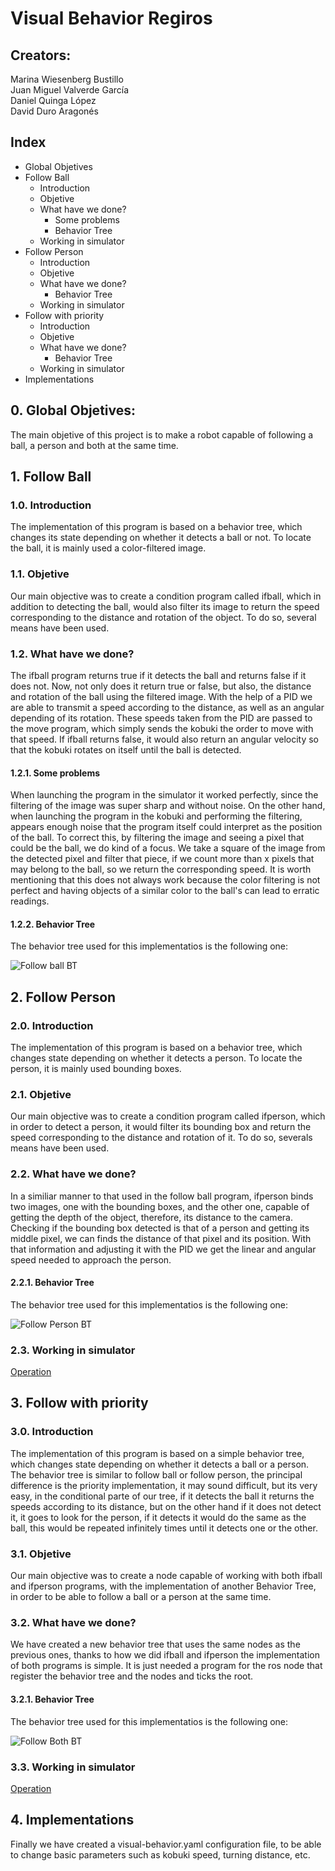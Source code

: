 # Visual Behavior Regiros

## Creators:
Marina Wiesenberg Bustillo <br />
Juan Miguel Valverde García <br />
Daniel Quinga López <br />
David Duro Aragonés <br />

## Index
   - Global Objetives
   - Follow Ball 
      - Introduction 
      - Objetive 
      - What have we done? 
         - Some problems 
         - Behavior Tree
      - Working in simulator
   - Follow Person 
      - Introduction 
      - Objetive 
      - What have we done? 
         - Behavior Tree
      - Working in simulator
   - Follow with priority 
      - Introduction 
      - Objetive 
      - What have we done? 
         - Behavior Tree
      - Working in simulator
   - Implementations 
   
## 0. Global Objetives: 
The main objetive of this project is to make a robot capable of following a ball, a person and both at the same time.
   
## 1. Follow Ball

### 1.0. Introduction
   The implementation of this program is based on a behavior tree, which changes its state depending on whether it detects a ball or not. To locate the ball, it is mainly used a color-filtered image.
   
### 1.1. Objetive
   Our main objective was to create a condition program called ifball, which in addition to detecting the ball, would also filter its image to return the speed corresponding to the distance and rotation of the object. To do so, several means have been used.
   
### 1.2. What have we done?
   The ifball program returns true if it detects the ball and returns false if it does not. Now, not only does it return true or false, but also, the distance and rotation of the ball using the filtered image. With the help of a PID we are able to transmit a speed according to the distance, as well as an angular depending of its rotation. These speeds taken from the PID are passed to the move program, which simply sends the kobuki the order to move with that speed. If ifball returns false, it would also return an angular velocity so that the kobuki rotates on itself until the ball is detected.
   
#### 1.2.1. Some problems
   When launching the program in the simulator it worked perfectly, since the filtering of the image was super sharp and without noise. On the other hand, when launching the program in the kobuki and performing the filtering, appears enough noise that the program itself could interpret as the position of the ball. To correct this, by filtering the image and seeing a pixel that could be the ball, we do kind of a focus. We take a square of the image from the detected pixel and filter that piece, if we count more than x pixels that may belong to the ball, so we return the corresponding speed. It is worth mentioning that this does not always work because the color filtering is not perfect and having objects of a similar color to the ball's can lead to erratic readings.

#### 1.2.2. Behavior Tree
   The behavior tree used for this implementatios is the following one:

   ![Follow ball BT](https://i.postimg.cc/qvHpRFxf/bt-ifball.png "Follow ball BT")

## 2. Follow Person
   
### 2.0. Introduction
   The implementation of this program is based on a behavior tree, which changes state depending on whether it detects a person. To locate the person, it is mainly used bounding boxes.

### 2.1. Objetive
   Our main objective was to create a condition program called ifperson, which in order to detect a person, it would filter its bounding box and return the speed corresponding to the distance and rotation of it. To do so, severals means have been used.
   
### 2.2. What have we done?
   In a similiar manner to that used in the follow ball program, ifperson binds two images, one with the bounding boxes, and the other one, capable of getting the depth of the object, therefore, its distance to the camera. Checking if the bounding box detected is that of a person and getting its middle pixel, we can finds the distance of that pixel and its position. With that information and adjusting it with the PID we get the linear and angular speed needed to approach the person.

#### 2.2.1. Behavior Tree
   The behavior tree used for this implementatios is the following one:

   ![Follow Person BT](https://i.postimg.cc/3JvK3hpC/bt-if-person.png "Follow person BT")

### 2.3. Working in simulator
   [Operation](https://urjc-my.sharepoint.com/:v:/g/personal/da_quinga_2020_alumnos_urjc_es/Ed7FduVtF61FijoWPuvrN4UBaSExEh2OFEv1WyQdnvhRlA?e=ohRvtC)
   
## 3. Follow with priority
   
### 3.0. Introduction
   The implementation of this program is based on a simple behavior tree, which changes state depending on whether it detects a ball or a person. The behavior tree is similar to follow ball or follow person, the principal difference is the priority implementation, it may sound difficult, but its very easy, in the conditional parte of our tree, if it detects the ball it returns the speeds according to its distance, but on the other hand if it does not detect it, it goes to look for the person, if it detects it would do the same as the ball, this would be repeated infinitely times until it detects one or the other.
   
### 3.1. Objetive
   Our main objective was to create a node capable of working with both ifball and ifperson programs, with the implementation of another Behavior Tree, in order to be able to follow a ball or a person at the same time. 

### 3.2. What have we done?
   We have created a new behavior tree that uses the same nodes as the previous ones, thanks to how we did ifball and ifperson the implementation of both programs is simple. It is just needed a program for the ros node that register the behavior tree and the nodes and ticks the root.
   
#### 3.2.1. Behavior Tree
   The behavior tree used for this implementatios is the following one:

   ![Follow Both BT](https://i.postimg.cc/vmgRtLz7/followboth-bt.png "Follow both BT")
   
### 3.3. Working in simulator
   [Operation](https://urjc-my.sharepoint.com/:v:/g/personal/da_quinga_2020_alumnos_urjc_es/ETjmVZh4gMpKjt-Cqy7RXS4B224AEJzS1rOufhIQg5uI5g?e=FfZimJ)

## 4. Implementations
   Finally we have created a visual-behavior.yaml configuration file, to be able to change basic parameters such as kobuki speed, turning distance, etc.
